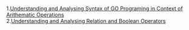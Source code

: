 1.<a href= "http://vlabs.iitb.ac.in/rec-bootathon/webdemons-full-wave-rectifier-aith/">Understanding and Analysing Syntax of GO Programing in Context of Arithematic Operations</a><br>
2.<a href="http://vlabs.iitb.ac.in/rec-bootathon/soulcoders-understanding-and-analysing-operators-psit/">Understanding and Analysing Relation and Boolean Operators</a>